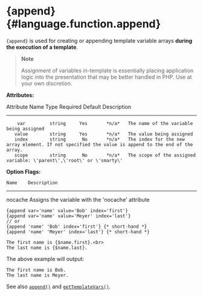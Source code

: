 {append} {#language.function.append}
========

`{append}` is used for creating or appending template variable arrays
**during the execution of a template**.

> **Note**
>
> Assignment of variables in-template is essentially placing application
> logic into the presentation that may be better handled in PHP. Use at
> your own discretion.

**Attributes:**

   Attribute Name    Type    Required   Default  Description
  ---------------- -------- ---------- --------- ----------------------------------------------------------------------------------------------------
        var         string     Yes       *n/a*   The name of the variable being assigned
       value        string     Yes       *n/a*   The value being assigned
       index        string      No       *n/a*   The index for the new array element. If not specified the value is append to the end of the array.
       scope        string      No       *n/a*   The scope of the assigned variable: \'parent\',\'root\' or \'smarty\'

**Option Flags:**

    Name    Description
  --------- -----------------------------------------------------
   nocache  Assigns the variable with the \'nocache\' attribute


    {append var='name' value='Bob' index='first'}
    {append var='name' value='Meyer' index='last'}
    // or 
    {append 'name' 'Bob' index='first'} {* short-hand *}
    {append 'name' 'Meyer' index='last'} {* short-hand *}

    The first name is {$name.first}.<br>
    The last name is {$name.last}.

      

The above example will output:


    The first name is Bob.
    The last name is Meyer.

      

See also [`append()`](#api.append) and
[`getTemplateVars()`](#api.get.template.vars).
